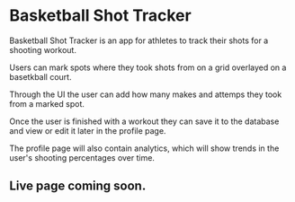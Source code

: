# Basketball Shot Tracker

Basketball Shot Tracker is an app for athletes to track their shots for a shooting workout.

Users can mark spots where they took shots from on a grid overlayed on a basetkball court.

Through the UI the user can add how many makes and attemps they took from a marked spot.

Once the user is finished with a workout they can save it to the database and view or edit it later in the profile page.

The profile page will also contain analytics, which will show trends in the user's shooting percentages over time.

## Live page coming soon.
